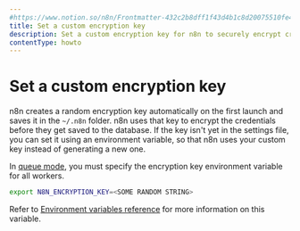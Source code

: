 ```yaml
---
#https://www.notion.so/n8n/Frontmatter-432c2b8dff1f43d4b1c8d20075510fe4
title: Set a custom encryption key
description: Set a custom encryption key for n8n to securely encrypt credentials.
contentType: howto
---
```


# Set a custom encryption key

n8n creates a random encryption key automatically on the first launch and saves
it in the `~/.n8n` folder. n8n uses that key to encrypt the credentials before
they get saved to the database. If the key isn't yet in the settings file,
you can set it using an environment variable, so that n8n 
uses your custom key instead of generating a new one.

In [queue mode](/hosting/scaling/queue-mode.md), you must specify the encryption key environment variable for all workers.

```bash
export N8N_ENCRYPTION_KEY=<SOME RANDOM STRING>
```
Refer to [Environment variables reference](/hosting/configuration/environment-variables/deployment.md) for more information on this variable.
